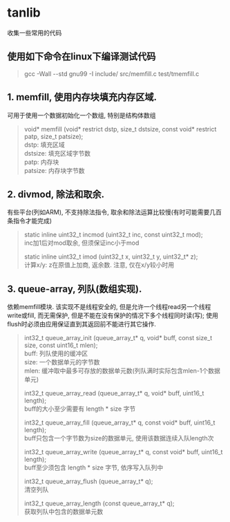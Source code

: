 # tanlib
收集一些常用的代码

## 使用如下命令在linux下编译测试代码
> gcc -Wall --std gnu99 -I include/ src/memfill.c test/tmemfill.c  

## 1. memfill, 使用内存块填充内存区域.
可用于使用一个数据初始化一个数组, 特别是结构体数组
> void* memfill (void* restrict dstp, size_t dstsize, const void* restrict patp, size_t patsize);  
> dstp: 填充区域  
> dstsize: 填充区域字节数  
> patp: 内存块  
> patsize: 内存块字节数  

## 2. divmod, 除法和取余.
有些平台(列如ARM), 不支持除法指令, 取余和除法运算比较慢(有时可能需要几百条指令才能完成)
> static inline uint32_t incmod (uint32_t inc, const uint32_t mod);  
> inc加1后对mod取余, 但须保证inc小于mod  
>  
> static inline uint32_t imod (uint32_t x, uint32_t y, uint32_t* z);  
> 计算x/y: z在原值上加商, 返余数. 注意, 仅在x/y较小时用  

## 3. queue-array, 列队(数组实现).
依赖memfill模块. 该实现不是线程安全的, 但是允许一个线程read另一个线程write或fill, 而无需保护, 但是不能在没有保护的情况下多个线程同时读(写); 使用flush时必须由应用保证直到其返回前不能进行其它操作.
> int32_t queue_array_init (queue_array_t* q, void* buff, const size_t size, const uint16_t mlen);  
> buff: 列队使用的缓冲区  
> size: 一个数据单元的字节数  
> mlen: 缓冲取中最多可存放的数据单元数(列队满时实际包含mlen-1个数据单元)  
>  
> int32_t queue_array_read (queue_array_t* q, void* buff, uint16_t length);  
> buff的大小至少需要有 length * size 字节  
>  
> int32_t queue_array_fill (queue_array_t* q, const void* buff, uint16_t length);  
> buff只包含一个字节数为size的数据单元, 使用该数据连续入队length次  
>  
> int32_t queue_array_write (queue_array_t* q, const void* buff, uint16_t length);  
> buff至少须包含 length * size 字节, 依序写入队列中  
>  
> int32_t queue_array_flush (queue_array_t* q);  
> 清空列队  
>  
> int32_t queue_array_length (const queue_array_t* q);  
> 获取列队中包含的数据单元数  
>  

